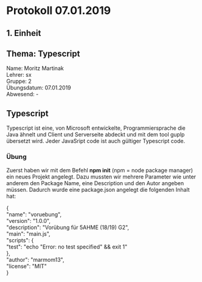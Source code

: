 # Protokoll 07.01.2019  

## 1. Einheit  

## Thema: Typescript

Name: Moritz Martinak  
Lehrer: sx  
Gruppe: 2  
Übungsdatum: 07.01.2019  
Abwesend: -  

## Typescript  
Typescript ist eine, von Microsoft entwickelte, Programmiersprache die Java ähnelt und Client und Serverseite abdeckt und mit dem tool guplp übersetzt wird. Jeder JavaSript code ist auch gültiger Typescript code.
### Übung 
Zuerst haben wir mit dem Befehl **npm init** (npm = node package manager) ein neues Projekt angelegt. Dazu mussten wir mehrere Parameter wie unter anderem den Package Name, eine Description und den Autor angeben müssen. Dadurch wurde eine package.json angelegt die folgenden Inhalt hat:  

{  
  "name": "voruebung",  
  "version": "1.0.0",  
  "description": "Vorübung für 5AHME (18/19) G2",  
  "main": "main.js",  
  "scripts": {  
    "test": "echo \"Error: no test specified\" && exit 1"  
  },  
  "author": "marmom13",  
  "license": "MIT"  
}  

